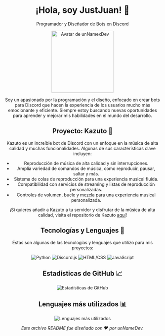 <!-- Encabezado -->
<h1 align="center">¡Hola, soy JustJuan! 👋</h1>
<p align="center">Programador y Diseñador de Bots en Discord</p>

<!-- Avatar -->
<p align="center">
  <img src="https://avatars.githubusercontent.com/u/63973813?v=4" alt="Avatar de unNamexDev" width="200" height="200">
</p>

<!-- Descripción -->
<p align="center">Soy un apasionado por la programación y el diseño, enfocado en crear bots para Discord que hacen la experiencia de los usuarios mucho más emocionante y eficiente. Siempre estoy buscando nuevas oportunidades para aprender y mejorar mis habilidades en el mundo del desarrollo.</p>

<!-- Proyecto Destacado -->
<h2 align="center">Proyecto: Kazuto 🤖</h2>
<p align="center">Kazuto es un increíble bot de Discord con un enfoque en la música de alta calidad y muchas funcionalidades. Algunas de sus características clave incluyen:</p>

<ul align="center">
  <li>Reproducción de música de alta calidad y sin interrupciones.</li>
  <li>Amplia variedad de comandos de música, como reproducir, pausar, saltar y más.</li>
  <li>Sistema de colas de reproducción para una experiencia musical fluida.</li>
  <li>Compatibilidad con servicios de streaming y listas de reproducción personalizadas.</li>
  <li>Controles de volumen, bucle y mezcla para una experiencia musical personalizada.</li>
</ul>

<p align="center">¡Si quieres añadir a Kazuto a tu servidor y disfrutar de la música de alta calidad, visita el repositorio de Kazuto <a href="https://github.com/Kazuto-Bot">aquí</a>!</p>

<!-- Tecnologías y Lenguajes -->
<h2 align="center">Tecnologías y Lenguajes 🚀</h2>
<p align="center">Estas son algunas de las tecnologías y lenguajes que utilizo para mis proyectos:</p>
<p align="center">
  <img src="https://img.shields.io/badge/-Python-3776AB?logo=python&logoColor=white&style=for-the-badge" alt="Python">
  <img src="https://img.shields.io/badge/-Discord.js-7289DA?logo=discord&logoColor=white&style=for-the-badge" alt="Discord.js">
  <img src="https://img.shields.io/badge/-HTML/CSS-E34F26?logo=html5&logoColor=white&style=for-the-badge" alt="HTML/CSS">
  <img src="https://img.shields.io/badge/-JavaScript-F7DF1E?logo=javascript&logoColor=black&style=for-the-badge" alt="JavaScript">
</p>


<!-- Estadísticas de GitHub -->
<h2 align="center">Estadísticas de GitHub 📈</h2>
<p align="center">
  <img src="https://github-readme-stats.vercel.app/api?username=unNamexDev&show_icons=true&theme=radical" alt="Estadísticas de GitHub">

<!-- Lenguajes más utilizados -->
<h2 align="center">Lenguajes más utilizados 📊</h2>
<p align="center">
  <img src="https://github-readme-stats.vercel.app/api/top-langs/?username=unNamexDev&layout=compact&theme=radical" alt="Lenguajes más utilizados">
</p>

<p align="center"><em>Este archivo README fue diseñado con ❤️ por unNameDev.</em></p>
